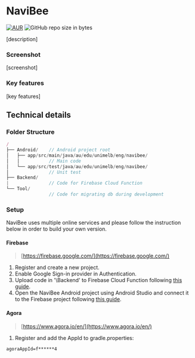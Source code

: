 # NaviBee
[![AUR](https://img.shields.io/aur/license/yaourt.svg)](https://github.com/COMP30022-18/NaviBee/blob/master/LICENSE)
![GitHub repo size in bytes](https://img.shields.io/github/repo-size/badges/shields.svg)

[description]

### Screenshot
[screenshot]

### Key features
[key features]

## Technical details

### Folder Structure
```js
/
├── Android/    // Android project root
│   ├── app/src/main/java/au/edu/unimelb/eng/navibee/
│   │           // Main code
│   └── app/src/test/java/au/edu/unimelb/eng/navibee/
│               // Unit test
├── Backend/
|               // Code for Firebase Cloud Function
└── Tool/
                // Code for migrating db during development
```

### Setup
NaviBee uses multiple online services and please follow the instruction below in order to build your own version.

#### Firebase
> [https://firebase.google.com/](https://firebase.google.com/)  

1. Register and create a new project.
2. Enable Google Sign-in provider in Authentication.
3. Upload code in '\Backend\' to Firebase Cloud Function following [this guide](https://firebase.google.com/docs/functions/get-started).
4. Open the NaviBee Android project using Android Studio and connect it to the Firebase project following [this guide](https://firebase.google.com/docs/android/setup).

#### Agora
> [https://www.agora.io/en/](https://www.agora.io/en/)

1. Register and add the AppId to gradle.properties:
```
agoraAppId=f******4
```
